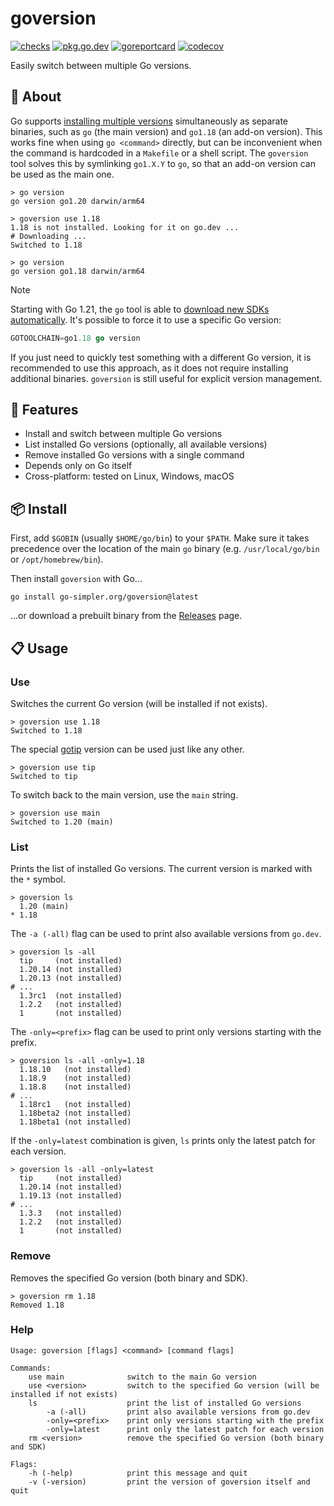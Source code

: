 # goversion

[![checks](https://github.com/go-simpler/goversion/actions/workflows/checks.yml/badge.svg)](https://github.com/go-simpler/goversion/actions/workflows/checks.yml)
[![pkg.go.dev](https://pkg.go.dev/badge/go-simpler.org/goversion.svg)](https://pkg.go.dev/go-simpler.org/goversion)
[![goreportcard](https://goreportcard.com/badge/go-simpler.org/goversion)](https://goreportcard.com/report/go-simpler.org/goversion)
[![codecov](https://codecov.io/gh/go-simpler/goversion/branch/main/graph/badge.svg)](https://codecov.io/gh/go-simpler/goversion)

Easily switch between multiple Go versions.

## 📌 About

Go supports [installing multiple versions][1] simultaneously as separate binaries,
such as `go` (the main version) and `go1.18` (an add-on version).
This works fine when using `go <command>` directly,
but can be inconvenient when the command is hardcoded in a `Makefile` or a shell script.
The `goversion` tool solves this by symlinking `go1.X.Y` to `go`,
so that an add-on version can be used as the main one.

```shell
> go version
go version go1.20 darwin/arm64

> goversion use 1.18
1.18 is not installed. Looking for it on go.dev ...
# Downloading ...
Switched to 1.18

> go version
go version go1.18 darwin/arm64
```

> [!note]
> Starting with Go 1.21, the `go` tool is able to [download new SDKs automatically][2].
> It's possible to force it to use a specific Go version:
>
> ```go
> GOTOOLCHAIN=go1.18 go version
> ```
>
> If you just need to quickly test something with a different Go version,
> it is recommended to use this approach, as it does not require installing additional binaries.
> `goversion` is still useful for explicit version management.

## 🚀 Features

* Install and switch between multiple Go versions
* List installed Go versions (optionally, all available versions)
* Remove installed Go versions with a single command
* Depends only on Go itself
* Cross-platform: tested on Linux, Windows, macOS

## 📦 Install

First, add `$GOBIN` (usually `$HOME/go/bin`) to your `$PATH`.
Make sure it takes precedence over the location of the main `go` binary (e.g. `/usr/local/go/bin` or `/opt/homebrew/bin`).

Then install `goversion` with Go...

```shell
go install go-simpler.org/goversion@latest
```

...or download a prebuilt binary from the [Releases][3] page.

## 📋 Usage

### Use

Switches the current Go version (will be installed if not exists).

```shell
> goversion use 1.18
Switched to 1.18
```

The special [gotip][4] version can be used just like any other.

```shell
> goversion use tip
Switched to tip
```

To switch back to the main version, use the `main` string.

```shell
> goversion use main
Switched to 1.20 (main)
```

### List

Prints the list of installed Go versions.
The current version is marked with the `*` symbol.

```shell
> goversion ls
  1.20 (main)
* 1.18
```

The `-a (-all)` flag can be used to print also available versions from `go.dev`.

```shell
> goversion ls -all
  tip     (not installed)
  1.20.14 (not installed)
  1.20.13 (not installed)
# ...
  1.3rc1  (not installed)
  1.2.2   (not installed)
  1       (not installed)
```

The `-only=<prefix>` flag can be used to print only versions starting with the prefix.

```shell
> goversion ls -all -only=1.18
  1.18.10   (not installed)
  1.18.9    (not installed)
  1.18.8    (not installed)
# ...
  1.18rc1   (not installed)
  1.18beta2 (not installed)
  1.18beta1 (not installed)
```

If the `-only=latest` combination is given, `ls` prints only the latest patch for each version.

```shell
> goversion ls -all -only=latest
  tip     (not installed)
  1.20.14 (not installed)
  1.19.13 (not installed)
# ...
  1.3.3   (not installed)
  1.2.2   (not installed)
  1       (not installed)
```

### Remove

Removes the specified Go version (both binary and SDK).

```shell
> goversion rm 1.18
Removed 1.18
```

### Help

```shell
Usage: goversion [flags] <command> [command flags]

Commands:
    use main              switch to the main Go version
    use <version>         switch to the specified Go version (will be installed if not exists)
    ls                    print the list of installed Go versions
        -a (-all)         print also available versions from go.dev
        -only=<prefix>    print only versions starting with the prefix
        -only=latest      print only the latest patch for each version
    rm <version>          remove the specified Go version (both binary and SDK)

Flags:
    -h (-help)            print this message and quit
    -v (-version)         print the version of goversion itself and quit
```

[1]: https://go.dev/doc/manage-install
[2]: https://go.dev/doc/toolchain
[3]: https://github.com/go-simpler/goversion/releases
[4]: https://pkg.go.dev/golang.org/dl/gotip
